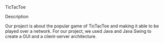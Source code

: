 TicTacToe 

Description

Our project is about the popular game of TicTacToe and making it able to be played over a network. For our project, we used Java and Java Swing to create a GUI and a client-server architecture. 
